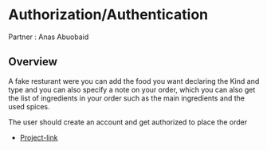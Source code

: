# Authorization/Authentication

Partner : Anas Abuobaid

## Overview

A fake resturant were you can add the food you want declaring the Kind and type and you can also specify a note on your order, which you can also get the list of ingredients in your order such as  the main ingredients and the used spices.

The user should create an account and get authorized to place the order

* [Project-link](https://auth-api-fakhreddin.herokuapp.com/)

